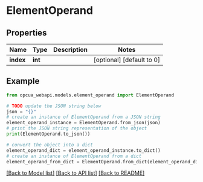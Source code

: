 # ElementOperand


## Properties

Name | Type | Description | Notes
------------ | ------------- | ------------- | -------------
**index** | **int** |  | [optional] [default to 0]

## Example

```python
from opcua_webapi.models.element_operand import ElementOperand

# TODO update the JSON string below
json = "{}"
# create an instance of ElementOperand from a JSON string
element_operand_instance = ElementOperand.from_json(json)
# print the JSON string representation of the object
print(ElementOperand.to_json())

# convert the object into a dict
element_operand_dict = element_operand_instance.to_dict()
# create an instance of ElementOperand from a dict
element_operand_from_dict = ElementOperand.from_dict(element_operand_dict)
```
[[Back to Model list]](../README.md#documentation-for-models) [[Back to API list]](../README.md#documentation-for-api-endpoints) [[Back to README]](../README.md)


